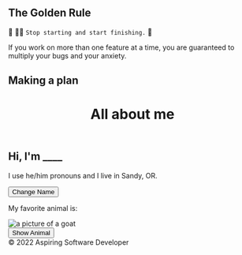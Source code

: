 ## The Golden Rule

🦸 🦸‍♂️ `Stop starting and start finishing.` 🏁

If you work on more than one feature at a time, you are guaranteed to multiply your bugs and your anxiety.

## Making a plan

<head>
    <title>About Me</title>
</head>
<body>
    <header>
        <h1>All about me</h1>
    </header>
    <main>
        <section>
            <h1>Hi, I'm ____</h1>
            <p>I use he/him pronouns and I live in Sandy, OR.</p>
            <button>Change Name</button>
        </section>
        <section>
            <p>My favorite animal is:</p>
            <div>
                <img src="link" width="number" alt="a picture of a goat">
            </div>
            <button>Show Animal</button>
        </section>
    </main>
    <footer?>&copy; 2022 Aspiring Software Developer</footer>
</body>